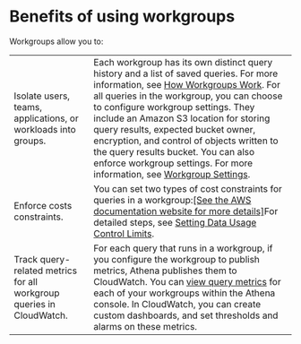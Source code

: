 # Benefits of using workgroups<a name="workgroups-benefits"></a>

Workgroups allow you to:


|  |  | 
| --- |--- |
| Isolate users, teams, applications, or workloads into groups\.  |  Each workgroup has its own distinct query history and a list of saved queries\. For more information, see [How Workgroups Work](user-created-workgroups.md)\.  For all queries in the workgroup, you can choose to configure workgroup settings\. They include an Amazon S3 location for storing query results, expected bucket owner, encryption, and control of objects written to the query results bucket\. You can also enforce workgroup settings\. For more information, see [Workgroup Settings](workgroups-settings.md)\.   | 
|  Enforce costs constraints\.  |  You can set two types of cost constraints for queries in a workgroup:[\[See the AWS documentation website for more details\]](http://docs.aws.amazon.com/athena/latest/ug/workgroups-benefits.html)For detailed steps, see [Setting Data Usage Control Limits](workgroups-setting-control-limits-cloudwatch.md)\. | 
|  Track query\-related metrics for all workgroup queries in CloudWatch\.   |  For each query that runs in a workgroup, if you configure the workgroup to publish metrics, Athena publishes them to CloudWatch\. You can [view query metrics](query-metrics-viewing.md) for each of your workgroups within the Athena console\. In CloudWatch, you can create custom dashboards, and set thresholds and alarms on these metrics\.  | 
